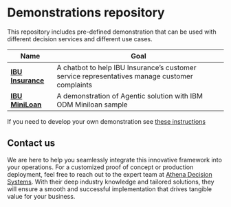 # Demonstrations repository

This repository includes pre-defined demonstration that can be used with different decision services and different use cases.


| Name | Goal |
| --- | --- |
| **[IBU Insurance](./insurance.md)** | A chatbot to help IBU Insurance’s customer service representatives manage customer complaints |
| **[IBU MiniLoan](./miniloan.md)** | A demonstration of Agentic solution with IBM ODM Miniloan sample |

If you need to develop your own demonstration see [these instructions](./build_sol.md)

## Contact us

We are here to help you seamlessly integrate this innovative framework into your operations. For a customized proof of concept or production deployment, feel free to reach out to the expert team at [Athena Decision Systems](https://athenadecisions.com/contact-us). With their deep industry knowledge and tailored solutions, they will ensure a smooth and successful implementation that drives tangible value for your business.
